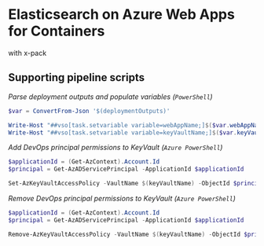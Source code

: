 # Elasticsearch on Azure Web Apps for Containers

with x-pack

## Supporting pipeline scripts

*Parse deployment outputs and populate variables (`PowerShell`)*

```powershell
$var = ConvertFrom-Json '$(deploymentOutputs)'

Write-Host "##vso[task.setvariable variable=webAppName;]$($var.webAppName.value)"
Write-Host "##vso[task.setvariable variable=keyVaultName;]$($var.keyVaultName.value)"
```

*Add DevOps principal permissions to KeyVault (`Azure PowerShell`)*

```powershell
$applicationId = (Get-AzContext).Account.Id
$principal = Get-AzADServicePrincipal -ApplicationId $applicationId

Set-AzKeyVaultAccessPolicy -VaultName $(keyVaultName) -ObjectId $principal.Id -PermissionsToSecrets Get,List,Set
```

*Remove DevOps principal permissions to KeyVault (`Azure PowerShell`)*

```powershell
$applicationId = (Get-AzContext).Account.Id
$principal = Get-AzADServicePrincipal -ApplicationId $applicationId

Remove-AzKeyVaultAccessPolicy -VaultName $(keyVaultName) -ObjectId $principal.Id
```